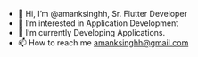 - 👋 Hi, I’m @amanksinghh, Sr. Flutter Developer
- 👀 I’m interested in Application Development
- 🌱 I’m currently Developing Applications.
- 📫 How to reach me amanksinghh@gmail.com

<!---
amanksinghh/amanksinghh is a ✨ special ✨ repository because its `README.md` (this file) appears on your GitHub profile.
You can click the Preview link to take a look at your changes.
--->
